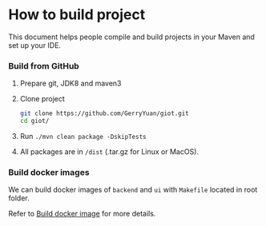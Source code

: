 # How to build project
This document helps people compile and build projects in your Maven and set up your IDE.

### Build from GitHub
1. Prepare git, JDK8 and maven3
1. Clone project
    ```bash
    git clone https://github.com/GerryYuan/giot.git
    cd giot/
    ```
   
1. Run `./mvn clean package -DskipTests`
1. All packages are in `/dist` (.tar.gz for Linux or MacOS).

### Build docker images
We can build docker images of `backend` and `ui` with `Makefile` located in root folder.

Refer to [Build docker image](../../../docker) for more details.